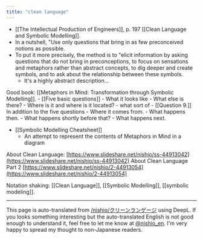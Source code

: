 ```yaml
---
title: "clean language"
---
```


- [[The Intellectual Production of Engineers]], p. 197 [[Clean Language and Symbolic Modelling]].
- In a nutshell, "Use only questions that bring in as few preconceived notions as possible.
- To put it more precisely, the method is to "elicit information by asking questions that do not bring in preconceptions, to focus on sensations and metaphors rather than abstract concepts, to dig deeper and create symbols, and to ask about the relationship between these symbols.
    - It's a highly abstract description...


Good book: [[Metaphors in Mind: Transformation through Symbolic Modelling]].
    - [[Five basic questions]]
    - What it looks like
    - What else is there?
    - Where is it and where is it located?
    - what sort of
    - [[Question 9.]] In addition to the five questions
    - Where it comes from.
    - What happens then.
    - What happens shortly before that?
    - What happens next.
- [[Symbolic Modelling Cheatsheet]]
    - An attempt to represent the contents of Metaphors in Mind in a diagram

About Clean Language: [https://www.slideshare.net/nishio/ss-44913042](https://www.slideshare.net/nishio/ss-44913042)
About Clean Language Part 2 [https://www.slideshare.net/nishio/2-44913054](https://www.slideshare.net/nishio/2-44913054)

Notation shaking: [[Clean Language]], [[Symbolic Modelling]], [[symbolic modeling]].

---
This page is auto-translated from [/nishio/クリーンランゲージ](https://scrapbox.io/nishio/クリーンランゲージ) using DeepL. If you looks something interesting but the auto-translated English is not good enough to understand it, feel free to let me know at [@nishio_en](https://twitter.com/nishio_en). I'm very happy to spread my thought to non-Japanese readers.